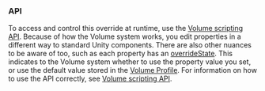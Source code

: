 ### API

To access and control this override at runtime, use the [Volume scripting API](../Volumes-API.md#changing-volume-profile-properties). Because of how the Volume system works, you edit properties in a different way to standard Unity components. There are also other nuances to be aware of too, such as each property has an [overrideState](https://docs.unity3d.com/Packages/com.unity.render-pipelines.core@latest/index.html?subfolder=/api/UnityEngine.Rendering.VolumeParameter.html%23UnityEngine_Rendering_VolumeParameter_overrideState). This indicates to the Volume system whether to use the property value you set, or use the default value stored in the [Volume Profile](../create-a-volume-profile.md). For information on how to use the API correctly, see [Volume scripting API](../Volumes-API.md#changing-volume-profile-properties).
